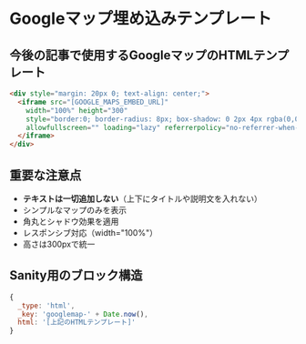 # Googleマップ埋め込みテンプレート

## 今後の記事で使用するGoogleマップのHTMLテンプレート

```html
<div style="margin: 20px 0; text-align: center;">
  <iframe src="[GOOGLE_MAPS_EMBED_URL]" 
    width="100%" height="300" 
    style="border:0; border-radius: 8px; box-shadow: 0 2px 4px rgba(0,0,0,0.1);" 
    allowfullscreen="" loading="lazy" referrerpolicy="no-referrer-when-downgrade">
  </iframe>
</div>
```

## 重要な注意点

- **テキストは一切追加しない**（上下にタイトルや説明文を入れない）
- シンプルなマップのみを表示
- 角丸とシャドウ効果を適用
- レスポンシブ対応（width="100%"）
- 高さは300pxで統一

## Sanity用のブロック構造

```javascript
{
  _type: 'html',
  _key: 'googlemap-' + Date.now(),
  html: '[上記のHTMLテンプレート]'
}
```